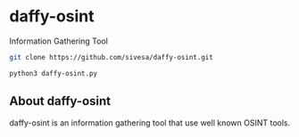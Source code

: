 # daffy-osint
Information Gathering Tool
```sh
git clone https://github.com/sivesa/daffy-osint.git
```
```sh
python3 daffy-osint.py 
```
<!-- ABOUT THE PROJECT -->
## About daffy-osint
<!-- [![Product Name Screen Shot][product-screenshot]](https://example.com) -->

daffy-osint is an information gathering tool that use well known OSINT tools.
  
